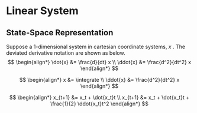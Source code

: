 # Linear System
## State-Space Representation

Suppose a 1-dimensional system in cartesian coordinate systems, $x$ .
The deviated derivative notation are shown as below.
$$
\begin{align*}
\dot{x} &= \frac{d}{dt} x \\
\ddot{x} &= \frac{d^2}{dt^2} x
\end{align*}
$$

$$
\begin{align*}
x &= \integrate \\
\ddot{x} &= \frac{d^2}{dt^2} x
\end{align*}
$$

$$
\begin{align*}
x_{t+1} &= x_t + \dot{x_t}t \\
x_{t+1} &= x_t + \dot{x_t}t + \frac{1}{2} \ddot{x_t}t^2
\end{align*}
$$